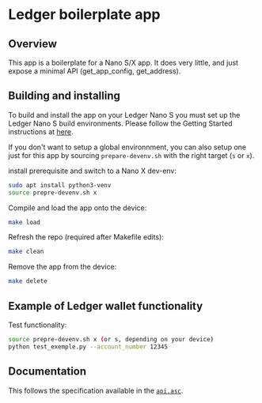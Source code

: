 # Ledger boilerplate app

## Overview
This app is a boilerplate for a Nano S/X app.
It does very little, and just expose a minimal API (get_app_config, get_address). 

## Building and installing
To build and install the app on your Ledger Nano S you must set up the Ledger Nano S build environments. Please follow the Getting Started instructions at [here](https://ledger.readthedocs.io/en/latest/userspace/getting_started.html).

If you don't want to setup a global environnment, you can also setup one just for this app by sourcing `prepare-devenv.sh` with the right target (`s` or `x`).

install prerequisite and switch to a Nano X dev-env:

```bash
sudo apt install python3-venv
source prepre-devenv.sh x
```

Compile and load the app onto the device:
```bash
make load
```

Refresh the repo (required after Makefile edits):
```bash
make clean
```

Remove the app from the device:
```bash
make delete
```


## Example of Ledger wallet functionality

Test functionality:
```bash
source prepre-devenv.sh x (or s, depending on your device)
python test_exemple.py --account_number 12345
```

## Documentation
This follows the specification available in the [`api.asc`](https://github.com/ledgerHQ/ledger-app-boilerplate/doc/api.asc).
